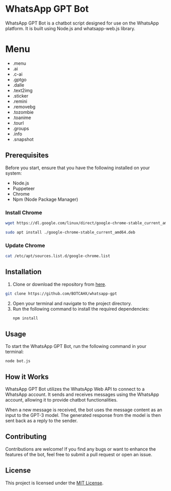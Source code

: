 # WhatsApp GPT Bot
WhatsApp GPT Bot is a chatbot script designed for use on the WhatsApp platform. It is built using Node.js and whatsapp-web.js library.
# Menu
- .menu
- .ai
- .c-ai
- .gptgo
- .dalle
- .text2img 
- .sticker
- .remini 
- .removebg
- .tozombie
- .toanime
- .tourl
- .groups
- .info
- .snapshot  
## Prerequisites
Before you start, ensure that you have the following installed on your system:
- Node.js
- Puppeteer
- Chrome
- Npm (Node Package Manager)

### Install Chrome
```sh
wget https://dl.google.com/linux/direct/google-chrome-stable_current_amd64.deb
```
```sh
sudo apt install ./google-chrome-stable_current_amd64.deb
```
### Update Chrome
```sh
cat /etc/apt/sources.list.d/google-chrome.list
```

## Installation
1. Clone or download the repository from [here](https://github.com/BOTCAHX/whatsapp-gpt).
```sh
git clone https://github.com/BOTCAHX/whatsapp-gpt
```
   
2. Open your terminal and navigate to the project directory.
3. Run the following command to install the required dependencies:
   ```sh
   npm install
   ```

## Usage
To start the WhatsApp GPT Bot, run the following command in your terminal:
```
node bot.js
```

## How it Works
WhatsApp GPT Bot utilizes the WhatsApp Web API to connect to a WhatsApp account. It sends and receives messages using the WhatsApp account, allowing it to provide chatbot functionalities.

When a new message is received, the bot uses the message content as an input to the GPT-3 model. The generated response from the model is then sent back as a reply to the sender.


## Contributing
Contributions are welcome! If you find any bugs or want to enhance the features of the bot, feel free to submit a pull request or open an issue.

## License
This project is licensed under the [MIT License](https://github.com/BOTCAHX/whatsapp-gpt).

